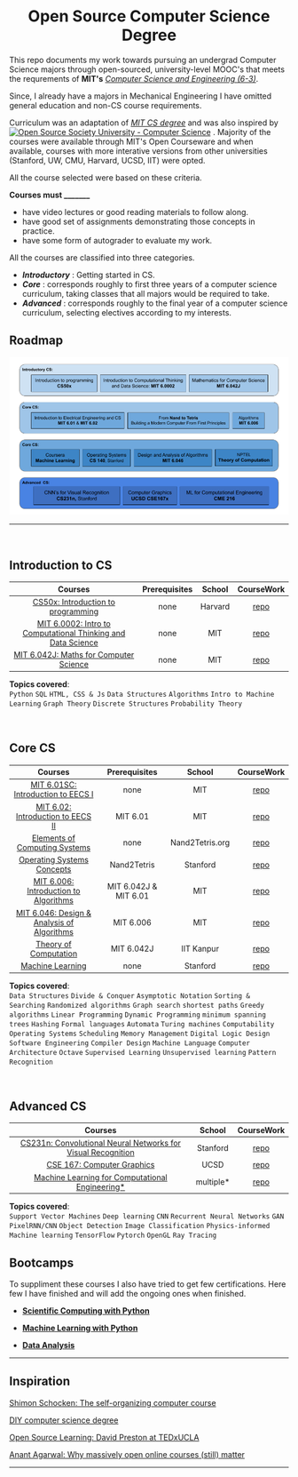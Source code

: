 <h1 align=center> Open Source Computer Science Degree </h1>

This repo documents my work towards pursuing an undergrad Computer Science majors through open-sourced, university-level MOOC's that meets the requrements of **MIT's** [_Computer Science and Engineering (6-3)_](http://catalog.mit.edu/degree-charts/computer-science-engineering-course-6-3/).

Since, I already have a majors in Mechanical Engineering I have omitted general education and non-CS course requirements.

Curriculum was an adaptation of [_MIT CS degree_](http://catalog.mit.edu/degree-charts/computer-science-engineering-course-6-3/) and was also inspired by [![Open Source Society University - Computer Science](https://img.shields.io/badge/OSSU-computer--science-blue.svg)](https://github.com/ossu/computer-science) . Majority of the courses were
available through MIT's Open Courseware and when available, courses with more interative versions from other universities (Stanford, UW, CMU, Harvard, UCSD, IIT) were opted.

All the course selected were based on these criteria.

**Courses must _______**
* have video lectures or good reading materials to follow along.
* have good set of assignments demonstrating those concepts in practice.
* have some form of autograder to evaluate my work.

All the courses are classified into three categories.
- **_Introductory_** : Getting started in CS.
- **_Core_** : corresponds roughly to first three years of a computer science curriculum, taking classes that all majors would be required to take.
- **_Advanced_** : corresponds roughly to the final year of a computer science curriculum, selecting electives according to my interests.

## Roadmap
![curriculum](assets/roadmap.png)

----------------

<br>

## **Introduction to CS**

Courses | Prerequisites | School | CourseWork |
:--: | :--: | :--: | :--: |
[CS50x: Introduction to programming](https://cs50.harvard.edu/x/2021/) | none | Harvard | [repo](https://github.com/GopalKrishna-P/cs50x#readme) |
[MIT 6.0002: Intro to Computational Thinking and Data Science](https://ocw.mit.edu/courses/electrical-engineering-and-computer-science/6-0002-introduction-to-computational-thinking-and-data-science-fall-2016/index.htm) | none | MIT | [repo](https://github.com/GopalKrishna-P/MIT_6.0002#readme)
[MIT 6.042J: Maths for Computer Science](https://ocw.mit.edu/courses/electrical-engineering-and-computer-science/6-042j-mathematics-for-computer-science-spring-2015) | none | MIT | [repo](https://github.com/GopalKrishna-P/MIT_6.042J#readme)

**Topics covered**: <br>
`Python`
`SQL`
`HTML, CSS & Js`
`Data Structures`
`Algorithms`
`Intro to Machine Learning`
`Graph Theory`
`Discrete Structures`
`Probability Theory`

<br>

## **Core CS**

Courses | Prerequisites | School | CourseWork |
:--: | :--: | :--: | :--: |
[MIT 6.01SC: Introduction to EECS I](https://ocw.mit.edu/courses/electrical-engineering-and-computer-science/6-01sc-introduction-to-electrical-engineering-and-computer-science-i-spring-2011/index.htm) | none | MIT | [repo](https://github.com/GopalKrishna-P/MIT_6.01SC#readme)
[MIT 6.02: Introduction to EECS II](https://ocw.mit.edu/courses/electrical-engineering-and-computer-science/6-02-introduction-to-eecs-ii-digital-communication-systems-fall-2012/index.htm) | MIT 6.01 | MIT | [repo](https://github.com/GopalKrishna-P/MIT_6.02#readme)
[Elements of Computing Systems](https://www.nand2tetris.org/) | none  | Nand2Tetris.org | [repo](https://github.com/GopalKrishna-P/NAND2Tetris#readme)
[Operating Systems Concepts](https://web.stanford.edu/~ouster/cgi-bin/cs140-spring20/lectures.php) | Nand2Tetris | Stanford | [repo](https://github.com/GopalKrishna-P/OS_coursework#readme)
[MIT 6.006: Introduction to Algorithms](https://ocw.mit.edu/courses/electrical-engineering-and-computer-science/6-006-introduction-to-algorithms-fall-2011/) | MIT 6.042J & MIT 6.01  | MIT | [repo]()
[MIT 6.046: Design & Analysis of Algorithms](https://ocw.mit.edu/courses/electrical-engineering-and-computer-science/6-046j-design-and-analysis-of-algorithms-spring-2015/) | MIT 6.006  | MIT | [repo]()
[Theory of Computation](https://nptel.ac.in/courses/106/104/106104028/) | MIT 6.042J | IIT Kanpur | [repo]()
[Machine Learning](https://www.coursera.org/learn/machine-learning) | none | Stanford | [repo](https://github.com/GopalKrishna-P/Intro_to_MachineLearning#readme)

**Topics covered**: <br>
`Data Structures`
`Divide & Conquer`
`Asymptotic Notation`
`Sorting & Searching`
`Randomized algorithms`
`Graph search`
`shortest paths`
`Greedy algorithms`
`Linear Programming`
`Dynamic Programming`
`minimum spanning trees`
`Hashing`
`Formal languages`
`Automata`
`Turing machines`
`Computability`
`Operating Systems`
`Scheduling`
`Memory Management`
`Digital Logic Design`
`Software Engineering`
`Compiler Design`
`Machine Language`
`Computer Architecture`
`Octave`
`Supervised Learning`
`Unsupervised learning`
`Pattern Recognition`

<br>

## **Advanced CS**

Courses |  School | CourseWork |
:--: | :--: | :--: |
[CS231n: Convolutional Neural Networks for Visual Recognition](http://cs231n.stanford.edu/2017/syllabus.html) | Stanford | [repo]()
[CSE 167: Computer Graphics](http://cseweb.ucsd.edu/~viscomp/classes/cse167/wi19/) | UCSD | [repo]()
[Machine Learning for Computational Engineering*]() | multiple* | [repo]()

**Topics covered**: <br>
`Support Vector Machines`
`Deep learning`
`CNN`
`Recurrent Neural Networks`
`GAN`
`PixelRNN/CNN`
`Object Detection`
`Image Classification`
`Physics-informed Machine learning`
`TensorFlow`
`Pytorch`
`OpenGL`
`Ray Tracing`

## Bootcamps
To suppliment these courses I also have tried to get few certifications. Here few I have finished and will add the ongoing ones when finished.

- [**Scientific Computing with Python**](https://www.freecodecamp.org/certification/_gk_/scientific-computing-with-python-v7)

- [**Machine Learning with Python**](https://www.freecodecamp.org/certification/_gk_/machine-learning-with-python-v7)

- [**Data Analysis**](https://www.freecodecamp.org/certification/_gk_/data-analysis-with-python-v7)

-----------------

## Inspiration

[Shimon Schocken: The self-organizing computer course](https://www.youtube.com/watch?v=iE7YRHxwoDs)

[DIY computer science degree](http://opencs.wikidot.com/)

[Open Source Learning: David Preston at TEDxUCLA](https://www.youtube.com/watch?v=mp0-QQQgv7s)

[Anant Agarwal: Why massively open online courses (still) matter](https://www.youtube.com/watch?v=rYwTA5RA9eU)

---------
